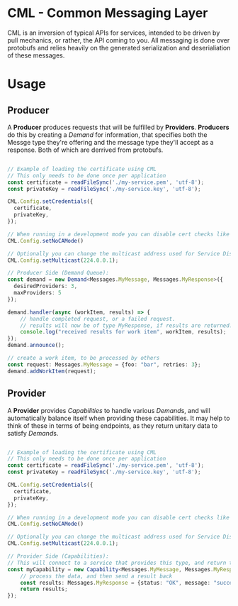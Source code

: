 # CML - Common Messaging Layer 

CML is an inversion of typical APIs for services, intended to be driven by pull mechanics, or rather, the API coming to you. All messaging is done over protobufs and relies heavily on the generated serialization and deserialiation of these messages.

# Usage

## Producer
A **Producer** produces requests that will be fulfilled by **Providers**.  **Producers** do this by creating a *Demand* for information, that specifies both the Messge type they're offering and the message type they'll accept as a response.  Both of which are derrived from protobufs.

```ts

// Example of loading the certificate using CML
// This only needs to be done once per application
const certificate = readFileSync('./my-service.pem', 'utf-8');
const privateKey = readFileSync('./my-service.key', 'utf-8');

CML.Config.setCredentials({
  certificate,
  privateKey,
});

// When running in a development mode you can disable cert checks like this:
CML.Config.setNoCAMode()

// Optionally you can change the multicast address used for Service Discovery
CML.Config.setMulticast(224.0.0.1);

// Producer Side (Demand Queue):
const demand = new Demand<Messages.MyMessage, Messages.MyResponse>({
  desiredProviders: 3,
  maxProviders: 5
});

demand.handler(async (workItem, results) => {
    // handle completed request, or a failed request.
    // results will now be of type MyResponse, if results are returned.
    console.log("received results for work item", workItem, results);
});
demand.announce();

// create a work item, to be processed by others
const request: Messages.MyMessage = {foo: "bar", retries: 3};
demand.addWorkItem(request);
```
## Provider

A **Provider** provides *Capabilities* to handle various *Demand*s, and will automatically balance itself when providing these capabilities. It may help to think of these in terms of being endpoints, as they return unitary data to satisfy *Demand*s.
```ts

// Example of loading the certificate using CML
// This only needs to be done once per application
const certificate = readFileSync('./my-service.pem', 'utf-8');
const privateKey = readFileSync('./my-service.key', 'utf-8');

CML.Config.setCredentials({
  certificate,
  privateKey,
});

// When running in a development mode you can disable cert checks like this:
CML.Config.setNoCAMode()

// Optionally you can change the multicast address used for Service Discovery
CML.Config.setMulticast(224.0.0.1);

// Provider Side (Capabilities):
// This will connect to a service that provides this type, and return the result
const myCapability = new Capability<Messages.MyMessage, Messages.MyResponse>(async (workItem) => {
    // process the data, and then send a result back
    const results: Messages.MyResponse = {status: "OK", message: "success"}; 
    return results;
});

```
